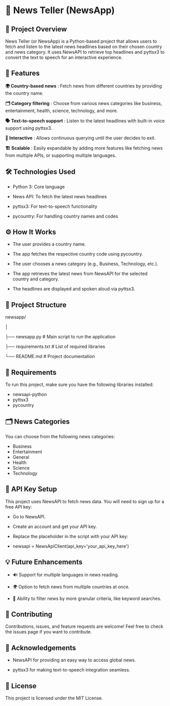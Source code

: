 # 📰 News Teller (NewsApp)

## 📖 Project Overview

News Teller (or NewsApp) is a Python-based project that allows users to fetch and listen to the latest news headlines based on their chosen country and news category. It uses NewsAPI to retrieve top headlines and pyttsx3 to convert the text to speech for an interactive experience.

## 🎯 Features

**🌍 Country-based news** : Fetch news from different countries by providing the country name.

**🗂️ Category filtering** : Choose from various news categories like business, entertainment, health, science, technology, and more.

**🗣️ Text-to-speech support** : Listen to the latest headlines with built-in voice support using pyttsx3.

**🔄 Interactive** : Allows continuous querying until the user decides to exit.

**🏗️ Scalable** : Easily expandable by adding more features like fetching news from multiple APIs, or supporting multiple languages.

## 🛠️ Technologies Used

- Python 3: Core language

- News API: To fetch the latest news headlines

- pyttsx3: For text-to-speech functionality

- pycountry: For handling country names and codes


## ⚙️ How It Works

- The user provides a country name.

- The app fetches the respective country code using pycountry.

- The user chooses a news category (e.g., Business, Technology, etc.).

- The app retrieves the latest news from NewsAPI for the selected country and category.

- The headlines are displayed and spoken aloud via pyttsx3.

## 🧩 Project Structure

newsapp/

│

├── newsapp.py                                # Main script to run the application

├── requirements.txt                          # List of required libraries

└── README.md                                 # Project documentation


## 📝 Requirements

To run this project, make sure you have the following libraries installed:

- newsapi-python
- pyttsx3
- pycountry

## 🗂️ News Categories

You can choose from the following news categories:
- Business
- Entertainment
- General
- Health
- Science
- Technology

## 🔑 API Key Setup

This project uses NewsAPI to fetch news data. You will need to sign up for a free API key:

- Go to NewsAPI.
- Create an account and get your API key.
- Replace the placeholder in the script with your API key:

- newsapi = NewsApiClient(api_key='your_api_key_here')

## 💡 Future Enhancements

- 🔊 Support for multiple languages in news reading.

- 🌍 Option to fetch news from multiple countries at once.

- 📰 Ability to filter news by more granular criteria, like keyword searches.

## 🤝 Contributing

Contributions, issues, and feature requests are welcome! Feel free to check the issues page if you want to contribute.

## 🏅 Acknowledgements

- NewsAPI for providing an easy way to access global news.

- pyttsx3 for making text-to-speech integration seamless.

## 📜 License

This project is licensed under the MIT License.

